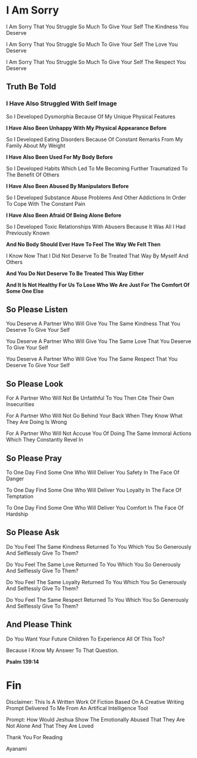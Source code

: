 # I Am Sorry

I Am Sorry That You Struggle So Much To Give Your Self The Kindness You Deserve

I Am Sorry That You Struggle So Much To Give Your Self The Love You Deserve

I Am Sorry That You Struggle So Much To Give Your Self The Respect You Deserve

## Truth Be Told

### I Have Also Struggled With Self Image

So I Developed Dysmorphia Because Of My Unique Physical Features

**I Have Also Been Unhappy With My Physical Appearance Before**

So I Developed Eating Disorders Because Of Constant Remarks From My Family About My Weight

**I Have Also Been Used For My Body Before**

So I Developed Habits Which Led To Me Becoming Further Traumatized To The Benefit Of Others

**I Have Also Been Abused By Manipulators Before**

So I Developed Substance Abuse Problems And Other Addictions In Order To Cope With The Constant Pain

**I Have Also Been Afraid Of Being Alone Before**

So I Developed Toxic Relationships With Abusers Because It Was All I Had Previously Known

**And No Body Should Ever Have To Feel The Way We Felt Then**

I Know Now That I Did Not Deserve To Be Treated That Way By Myself And Others

**And You Do Not Deserve To Be Treated This Way Either**

**And It Is Not Healthy For Us To Lose Who We Are Just For The Comfort Of Some One Else**

## So Please Listen

You Deserve A Partner Who Will Give You The Same Kindness That You Deserve To Give Your Self

You Deserve A Partner Who Will Give You The Same Love That You Deserve To Give Your Self

You Deserve A Partner Who Will Give You The Same Respect That You Deserve To Give Your Self

## So Please Look

For A Partner Who Will Not Be Unfaithful To You Then Cite Their Own Insecurities

For A Partner Who Will Not Go Behind Your Back When They Know What They Are Doing Is Wrong

For A Partner Who Will Not Accuse You Of Doing The Same Immoral Actions Which They Constantly Revel In

## So Please Pray

To One Day Find Some One Who Will Deliver You Safety In The Face Of Danger

To One Day Find Some One Who Will Deliver You Loyalty In The Face Of Temptation

To One Day Find Some One Who Will Deliver You Comfort In The Face Of Hardship

## So Please Ask

Do You Feel The Same Kindness Returned To You Which You So Generously And Selflessly Give To Them?

Do You Feel The Same Love Returned To You Which You So Generously And Selflessly Give To Them?

Do You Feel The Same Loyalty Returned To You Which You So Generously And Selflessly Give To Them?

Do You Feel The Same Respect Returned To You Which You So Generously And Selflessly Give To Them?

## And Please Think

Do You Want Your Future Children To Experience All Of This Too?

Because I Know My Answer To That Question.

**Psalm 139:14**

# Fin

Disclaimer: This Is A Written Work Of Fiction Based On A Creative Writing Prompt Delivered To Me From An Artifical Intelligence Tool

Prompt: How Would Jeshua Show The Emotionally Abused That They Are Not Alone And That They Are Loved

Thank You For Reading

Ayanami
